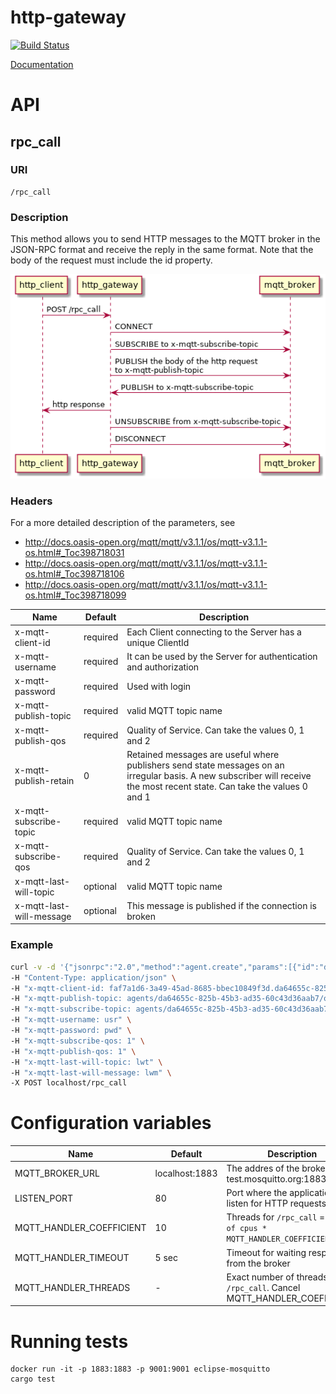 # http-gateway

[![Build Status](https://travis-ci.org/netology-group/http-gateway.svg?branch=master)](https://travis-ci.org/netology-group/http-gateway)

[Documentation](http://http-gateway.docs.netology-group.services)

# API

## rpc_call

### URI
```
/rpc_call
```
### Description
This method allows you to send HTTP messages to the MQTT broker in the JSON-RPC
format and receive the reply in the same format. Note that the body of the
request must include the id property.

![Alt text](docs/diagrams/rpc_call_sequence?raw=true "Title")

### Headers

For a more detailed description of the parameters, see
* http://docs.oasis-open.org/mqtt/mqtt/v3.1.1/os/mqtt-v3.1.1-os.html#_Toc398718031
* http://docs.oasis-open.org/mqtt/mqtt/v3.1.1/os/mqtt-v3.1.1-os.html#_Toc398718106
* http://docs.oasis-open.org/mqtt/mqtt/v3.1.1/os/mqtt-v3.1.1-os.html#_Toc398718099

Name | Default | Description
-----|---------|------------
x-mqtt-client-id|required|Each Client connecting to the Server has a unique ClientId 
x-mqtt-username|required|It can be used by the Server for authentication and authorization
x-mqtt-password|required|Used with login
x-mqtt-publish-topic|required|valid MQTT topic name
x-mqtt-publish-qos|required|Quality of Service. Can take the values 0, 1 and 2
x-mqtt-publish-retain|0|Retained messages are useful where publishers send state messages on an irregular basis. A new subscriber will receive the most recent state. Can take the values 0 and 1
x-mqtt-subscribe-topic|required|valid MQTT topic name
x-mqtt-subscribe-qos|required|Quality of Service. Can take the values 0, 1 and 2
x-mqtt-last-will-topic|optional|valid MQTT topic name
x-mqtt-last-will-message|optional|This message is published if the connection is broken

### Example
```bash
curl -v -d '{"jsonrpc":"2.0","method":"agent.create","params":[{"id":"da64655c-825b-45b3-ad35-60c43d36aab7"}],"id":"qwerty"}' \
-H "Content-Type: application/json" \
-H "x-mqtt-client-id: faf7a1d6-3a49-45ad-8685-bbec10849f3d.da64655c-825b-45b3-ad35-60c43d36aab7" \
-H "x-mqtt-publish-topic: agents/da64655c-825b-45b3-ad35-60c43d36aab7/out/signals.netology-group.services/api/v1" \
-H "x-mqtt-subscribe-topic: agents/da64655c-825b-45b3-ad35-60c43d36aab7/in/signals.netology-group.services/api/v1" \
-H "x-mqtt-username: usr" \
-H "x-mqtt-password: pwd" \
-H "x-mqtt-subscribe-qos: 1" \
-H "x-mqtt-publish-qos: 1" \
-H "x-mqtt-last-will-topic: lwt" \
-H "x-mqtt-last-will-message: lwm" \
-X POST localhost/rpc_call
```

# Configuration variables

Name | Default | Description
-----|---------|------------
MQTT_BROKER_URL|localhost:1883|The addres of the broker (like test.mosquitto.org:1883)
LISTEN_PORT|80|Port where the application will listen for HTTP requests
MQTT_HANDLER_COEFFICIENT|10|Threads for `/rpc_call` = `number of cpus * MQTT_HANDLER_COEFFICIENT`
MQTT_HANDLER_TIMEOUT|5 sec|Timeout for waiting response from the broker
MQTT_HANDLER_THREADS|-|Exact number of threads for `/rpc_call`. Cancel MQTT_HANDLER_COEFFICIENT

# Running tests
```
docker run -it -p 1883:1883 -p 9001:9001 eclipse-mosquitto
cargo test
```